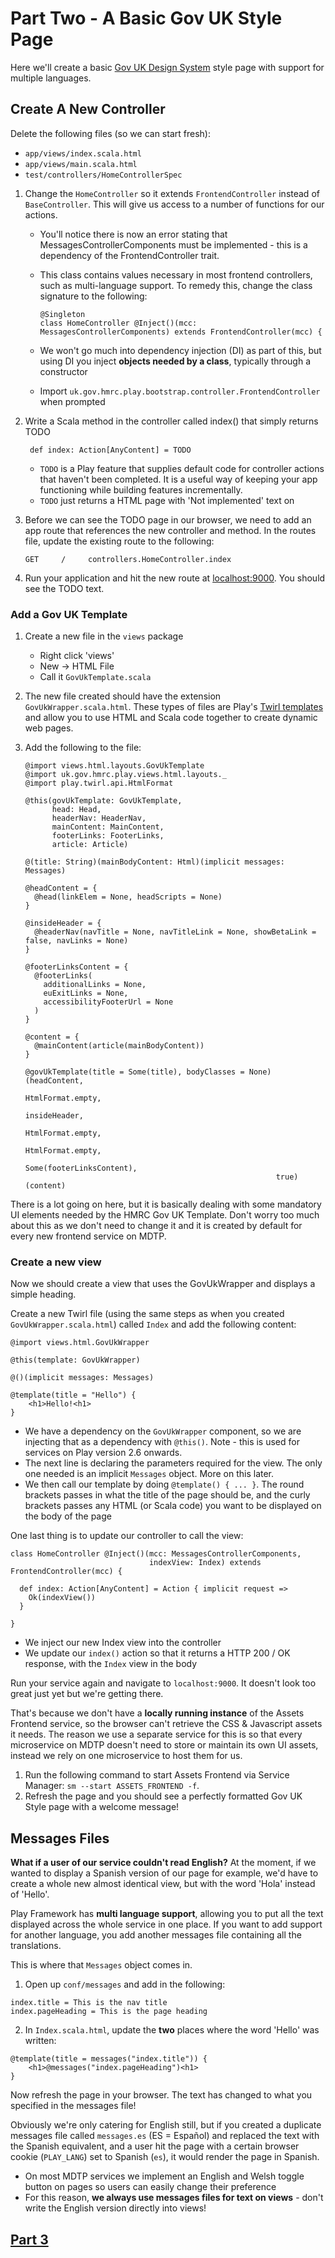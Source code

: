 # Part Two - A Basic Gov UK Style Page

Here we'll create a basic [Gov UK Design System](https://design-system.service.gov.uk/) style page with support for multiple languages.

## Create A New Controller

Delete the following files (so we can start fresh):
* `app/views/index.scala.html`
* `app/views/main.scala.html`
* `test/controllers/HomeControllerSpec`

1. Change the `HomeController` so it extends `FrontendController` instead of `BaseController`. This will give us access to a number of functions for our actions.

    * You'll notice there is now an error stating that MessagesControllerComponents must be implemented - this is a dependency of the FrontendController trait.
    * This class contains values necessary in most frontend controllers, such as multi-language support. To remedy this, change the class signature to the following:
   
      ```
      @Singleton
      class HomeController @Inject()(mcc: MessagesControllerComponents) extends FrontendController(mcc) {
      ```
   
    * We won't go much into dependency injection (DI) as part of this, but using DI you inject **objects needed by a class**, typically through a constructor
    * Import `uk.gov.hmrc.play.bootstrap.controller.FrontendController` when prompted

2. Write a Scala method in the controller called index() that simply returns TODO
    
   ```
    def index: Action[AnyContent] = TODO
    ```
    * `TODO` is a Play feature that supplies default code for controller actions that haven't been completed. It is a useful way of keeping your app functioning while building features incrementally.
    * `TODO` just returns a HTML page with 'Not implemented' text on
    
3. Before we can see the TODO page in our browser, we need to add an app route that references the new controller and method. In the routes file, update the existing route to the following:
   
    ```
    GET     /     controllers.HomeController.index
    ```

4. Run your application and hit the new route at [localhost:9000](https://localhost:9000). You should see the TODO text.

### Add a Gov UK Template

1. Create a new file in the `views` package
    * Right click 'views'
    * New -> HTML File
    * Call it `GovUkTemplate.scala`
    
2. The new file created should have the extension `GovUkWrapper.scala.html`. These types of files are Play's [Twirl templates](https://www.playframework.com/documentation/2.6.x/ScalaTemplates) and allow you to use HTML and Scala code together to create dynamic web pages.

3. Add the following to the file:

    ```
    @import views.html.layouts.GovUkTemplate
    @import uk.gov.hmrc.play.views.html.layouts._
    @import play.twirl.api.HtmlFormat
    
    @this(govUkTemplate: GovUkTemplate,
          head: Head,
          headerNav: HeaderNav,
          mainContent: MainContent,
          footerLinks: FooterLinks,
          article: Article)
    
    @(title: String)(mainBodyContent: Html)(implicit messages: Messages)
    
    @headContent = {
      @head(linkElem = None, headScripts = None)
    }
    
    @insideHeader = {
      @headerNav(navTitle = None, navTitleLink = None, showBetaLink = false, navLinks = None)
    }
    
    @footerLinksContent = {
      @footerLinks(
        additionalLinks = None,
        euExitLinks = None,
        accessibilityFooterUrl = None
      )
    }
    
    @content = {
      @mainContent(article(mainBodyContent))
    }
    
    @govUkTemplate(title = Some(title), bodyClasses = None)(headContent,
                                                            HtmlFormat.empty,
                                                            insideHeader,
                                                            HtmlFormat.empty,
                                                            HtmlFormat.empty,
                                                            Some(footerLinksContent),
                                                            true)(content)
    ```

There is a lot going on here, but it is basically dealing with some mandatory UI elements needed by the HMRC Gov UK Template.
Don't worry too much about this as we don't need to change it and it is created by default for every new frontend service on MDTP.

### Create a new view

Now we should create a view that uses the GovUkWrapper and displays a simple heading.

Create a new Twirl file (using the same steps as when you created `GovUkWrapper.scala.html`) called `Index` and add the following content:

```
@import views.html.GovUkWrapper

@this(template: GovUkWrapper)

@()(implicit messages: Messages)

@template(title = "Hello") {
    <h1>Hello!<h1>
}
```
* We have a dependency on the `GovUkWrapper` component, so we are injecting that as a dependency with `@this()`. Note - this is used for services on Play version 2.6 onwards.
* The next line is declaring the parameters required for the view. The only one needed is an implicit `Messages` object. More on this later.
* We then call our template by doing `@template() { ... }`. The round brackets passes in what the title of the page should be, and the curly brackets passes any HTML (or Scala code) you want to be displayed on the body of the page

One last thing is to update our controller to call the view:

```
class HomeController @Inject()(mcc: MessagesControllerComponents,
                               indexView: Index) extends FrontendController(mcc) {

  def index: Action[AnyContent] = Action { implicit request =>
    Ok(indexView())
  }

}
```
* We inject our new Index view into the controller
* We update our `index()` action so that it returns a HTTP 200 / OK response, with the `Index` view in the body

Run your service again and navigate to `localhost:9000`. It doesn't look too great just yet but we're getting there.

That's because we don't have a **locally running instance** of the Assets Frontend service, so the browser can't retrieve the CSS & Javascript assets it needs.
The reason we use a separate service for this is so that every microservice on MDTP doesn't need to store or maintain its own UI assets, instead we rely on one microservice to host them for us. 

1. Run the following command to start Assets Frontend via Service Manager: `sm --start ASSETS_FRONTEND -f`.
2. Refresh the page and you should see a perfectly formatted Gov UK Style page with a welcome message!

## Messages Files

**What if a user of our service couldn't read English?** At the moment, if we wanted to display a Spanish version of our page for example, we'd have to create a whole new almost identical view, but with the word 'Hola' instead of 'Hello'.

Play Framework has **multi language support**, allowing you to put all the text displayed across the whole service in one place. If you want to add support for another language, you add another messages file containing all the translations.

This is where that `Messages` object comes in.

1. Open up `conf/messages` and add in the following:
  ```
  index.title = This is the nav title
  index.pageHeading = This is the page heading
  ```

2. In `Index.scala.html`, update the **two** places where the word 'Hello' was written:
  ```
  @template(title = messages("index.title")) {
      <h1>@messages("index.pageHeading")<h1>
  }
  ```

Now refresh the page in your browser. The text has changed to what you specified in the messages file!

Obviously we're only catering for English still, but if you created a duplicate messages file called `messages.es` (ES = Español) and replaced the text with the Spanish equivalent, and a user hit the page with a certain browser cookie (`PLAY_LANG`) set to Spanish (`es`), it would render the page in Spanish.

* On most MDTP services we implement an English and Welsh toggle button on pages so users can easily change their preference
* For this reason, **we always use messages files for text on views** - don't write the English version directly into views!

## [Part 3](Part3.md) 